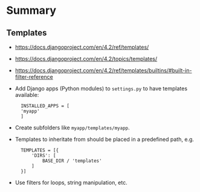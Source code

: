 # Summary

## Templates

- https://docs.djangoproject.com/en/4.2/ref/templates/
- https://docs.djangoproject.com/en/4.2/topics/templates/
- https://docs.djangoproject.com/en/4.2/ref/templates/builtins/#built-in-filter-reference
- Add Django apps (Python modules) to `settings.py` to have templates available:

		INSTALLED_APPS = [
		'myapp'
		]
- Create subfolders like `myapp/templates/myapp`.
- Templates to inheritate from should be placed in a predefined path, e.g.

		TEMPLATES = [{
			'DIRS': [
				BASE_DIR / 'templates'
			]
		}]
- Use filters for loops, string manipulation, etc. 